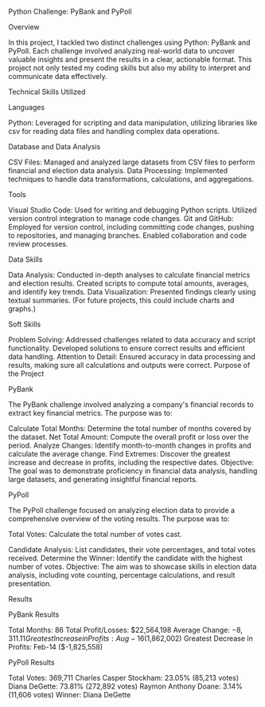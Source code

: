 Python Challenge: PyBank and PyPoll

Overview

In this project, I tackled two distinct challenges using Python: PyBank and PyPoll. Each challenge involved analyzing real-world data to uncover valuable insights and present the results in a clear, actionable format. This project not only tested my coding skills but also my ability to interpret and communicate data effectively.

Technical Skills Utilized

Languages

Python: Leveraged for scripting and data manipulation, utilizing libraries like csv for reading data files and handling complex data operations.

Database and Data Analysis

CSV Files: Managed and analyzed large datasets from CSV files to perform financial and election data analysis.
Data Processing: Implemented techniques to handle data transformations, calculations, and aggregations.

Tools

Visual Studio Code: Used for writing and debugging Python scripts. Utilized version control integration to manage code changes.
Git and GitHub: Employed for version control, including committing code changes, pushing to repositories, and managing branches. Enabled collaboration and code review processes.

Data Skills

Data Analysis: Conducted in-depth analyses to calculate financial metrics and election results. Created scripts to compute total amounts, averages, and identify key trends.
Data Visualization: Presented findings clearly using textual summaries. (For future projects, this could include charts and graphs.)

Soft Skills

Problem Solving: Addressed challenges related to data accuracy and script functionality. Developed solutions to ensure correct results and efficient data handling.
Attention to Detail: Ensured accuracy in data processing and results, making sure all calculations and outputs were correct.
Purpose of the Project

PyBank

The PyBank challenge involved analyzing a company's financial records to extract key financial metrics. The purpose was to:

Calculate Total Months: Determine the total number of months covered by the dataset.
Net Total Amount: Compute the overall profit or loss over the period.
Analyze Changes: Identify month-to-month changes in profits and calculate the average change.
Find Extremes: Discover the greatest increase and decrease in profits, including the respective dates.
Objective: The goal was to demonstrate proficiency in financial data analysis, handling large datasets, and generating insightful financial reports.

PyPoll

The PyPoll challenge focused on analyzing election data to provide a comprehensive overview of the voting results. The purpose was to:

Total Votes: Calculate the total number of votes cast.

Candidate Analysis: List candidates, their vote percentages, and total votes received.
Determine the Winner: Identify the candidate with the highest number of votes.
Objective: The aim was to showcase skills in election data analysis, including vote counting, percentage calculations, and result presentation.

Results

PyBank Results

Total Months: 86
Total Profit/Losses: $22,564,198
Average Change: $-8,311.11
Greatest Increase in Profits: Aug-16 ($1,862,002)
Greatest Decrease in Profits: Feb-14 ($-1,825,558)


PyPoll Results

Total Votes: 369,711
Charles Casper Stockham: 23.05% (85,213 votes)
Diana DeGette: 73.81% (272,892 votes)
Raymon Anthony Doane: 3.14% (11,606 votes)
Winner: Diana DeGette

